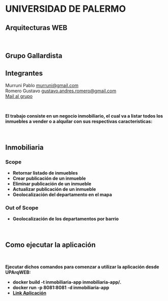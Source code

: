 <h1>UNIVERSIDAD DE PALERMO</h1>
<h2>Arquitecturas WEB</h2>
<br />
<h2>Grupo Gallardista</h2>

<h2>Integrantes</h2>
<p>
  Murruni Pablo <a href='mailto:murruni@gmail.com?Subject=UP ArqWEB TP' target='_blank'>murruni@gmail.com</a><br />
  Romero Gustavo <a href='mailto:gustavo.andres.romero@gmail.com?Subject=UP%20ArqWEB%20TP' target='_blank'>gustavo.andres.romero@gmail.com</a> <br />
  <a href='mailto:murruni@gmail.com,gustavo.andres.romero@gmail.com?Subject=UP%20ArqWEB%20TP' target='_blank'>Mail al grupo</a>
</p>
<br>
<p><b>El trabajo consiste en un negocio inmobiliario, el cual va a listar todos los inmuebles a vender o a alquilar con sus respectivas características: </p>
<br>
<p>
  <h2>Inmobiliaria</h2>
  <h3>Scope</h3>
    <ul>
        <li>Retornar listado de inmuebles</li>
        <li>Crear publicación de un inmueble</li>
        <li>Eliminar publicación de un inmueble</li>
        <li>Actualizar publicación de un inmueble</li>
        <li>Geolocalización del departamento en el mapa</li>
    </ul>
  <b>
  <b>
  <h3>Out of Scope</h3>
     <ul>
       <li>Geolocalización de los departamentos por barrio</li>
    </ul>
</p>
<br>
<h2>Como ejecutar la aplicación</h2>
<br>
<p> Ejecutar dichos comandos para comenzar a utilizar la aplicación desde UPArqWEB:</p>
<b>
    <ul>
        <li>docker build -t inmobiliaria-app inmobiliaria-app/.</li>
        <li>docker run -p 8081:8081 -d inmobiliaria-app</li>
        <li><a href="http://localhost:8081/">Link Aplicación</a></li>
    </ul>